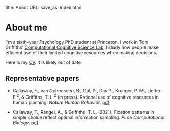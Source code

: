 title: About
URL: 
save_as: index.html

# About me

I'm a sixth-year Psychology PhD student at Princeton. I work in Tom Griffiths' [Computational Cognitive Science Lab](http://cocosci.princeton.edu). 
I study how people make efficient use of their limited cognitive resources when making decisions.

Here is my [CV](callaway-cv.pdf). It is likely out of date.

## Representative papers

- Callaway, F., van Opheusden, B., Gul, S., Das P., Krueger, P. M., Lieder F.<sup>2</sup>, & Griffiths, T. L.<sup>2</sup> (in press). Rational use of cognitive resources in human planning. _Nature Human Behavior_. [pdf](https://psyarxiv.com/byaqd)

- Callaway, F., Rangel, A., & Griffiths, T. L. (2021). Fixation patterns in simple choice reflect optimal information sampling. _PLoS Computational Biology_. [pdf](https://journals.plos.org/ploscompbiol/article?id=10.1371/journal.pcbi.1008863)

<!-- I received my B.A. in Psychology and Linguistics from Cornell University under the advising of [Shimon Edelman](http://kybele.psych.cornell.edu/~edelman/). -->


<!-- ### Research Statement
How do people make decisions

My research attempt to answer this question from the perspective of [resource-rational analysis](https://cocosci.princeton.edu/tom/papers/RationalUseOfCognitiveResources.pdf). Under this approach we identify optimal reasoning strategies 

Intelligent agents must continually respond to and learn from their environment. Mathematical models from Bayesian statistics and reinforcement learning can provide optimal solutions to these problems; but they are often intractable to compute. How do humans find good approximations to these optimal solutions using limited computational resources? In particular, how do they balance the competing goals of learning, deciding, and conserving resources? I aim to study this question with game-based empirical experiments and computational models inspired by machine learning algorithms. -->